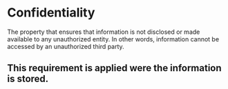 # Confidentiality

The property that ensures that information is not disclosed or made available to any unauthorized entity. In other words, information cannot be accessed by an unauthorized third party.

## This requirement is applied were the information is stored. 